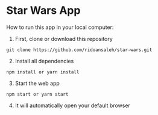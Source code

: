 # Star Wars App

How to run this app in your local computer:

1. First, clone or download this repository

`git clone https://github.com/ridoansaleh/star-wars.git`

2. Install all dependencies

`npm install or yarn install`

3. Start the web app

`npm start or yarn start`

4. It will automatically open your default browser
